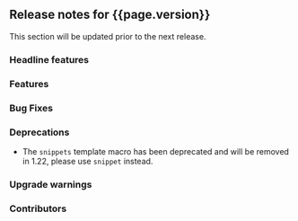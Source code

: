 ## Release notes for {{page.version}}

This section will be updated prior to the next release.

### Headline features

### Features

### Bug Fixes

### Deprecations

* The `snippets` template macro has been deprecated and will be removed in 1.22, please use `snippet` instead.

### Upgrade warnings

### Contributors

